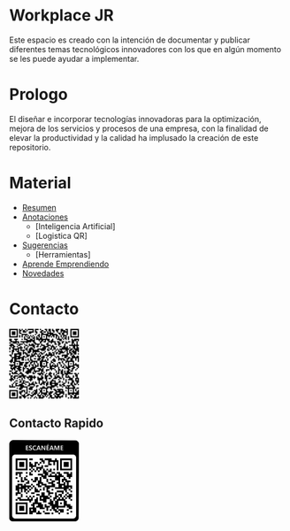 # Workplace JR

Este espacio es creado con la intención de documentar y publicar diferentes temas tecnológicos innovadores con los que en algún momento se les puede ayudar a implementar.

# Prologo

El diseñar e incorporar tecnologías innovadoras para la optimización, mejora de los servicios y procesos de una empresa, con la finalidad de elevar la productividad y la calidad ha implusado la creación de este repositorio.

# Material
- [Resumen](https://github.com/CampRamos/CampRamos/wiki/Resumen-%E2%80%90-Curriculum)
- [Anotaciones](https://github.com/CampRamos/notes)
  - [Inteligencia Artificial]
  - [Logistica QR]
- [Sugerencias](https://github.com/CampRamos/suggestions)
  - [Herramientas]
- [Aprende Emprendiendo](https://github.com/CampRamos/horeb)
- [Novedades](https://github.com/CampRamos/novedades)

# Contacto
<img src="https://github.com/CampRamos/CampRamos/blob/main/qr-code.png" width=25% height=25%>

## Contacto Rapido
<img src="https://github.com/CampRamos/CampRamos/blob/main/atencionHoreb.png" width=25% height=25%>
<!--
### Hi there 👋

**CampRamos/CampRamos** is a ✨ _special_ ✨ repository because its `README.md` (this file) appears on your GitHub profile.

Here are some ideas to get you started:

- 🔭 I’m currently working on ...
- 🌱 I’m currently learning ...
- 👯 I’m looking to collaborate on ...
- 🤔 I’m looking for help with ...
- 💬 Ask me about ...
- 📫 How to reach me: ...
- 😄 Pronouns: ...
- ⚡ Fun fact: ...
-->
